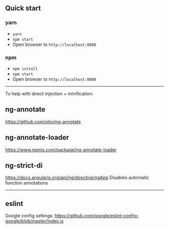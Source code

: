 ## Quick start

### yarn

- `yarn`
- `npm start`
- Open browser to `http://localhost:8080`

### npm

- `npm install`
- `npm start`
- Open browser to `http://localhost:8080`

---

To help with direct injection + minification:

## ng-annotate
https://github.com/olov/ng-annotate

## ng-annotate-loader
https://www.npmjs.com/package/ng-annotate-loader

## ng-strict-di
https://docs.angularjs.org/api/ng/directive/ngApp
Disables automatic function annotations

---

## eslint
Google config settings: https://github.com/google/eslint-config-google/blob/master/index.js
